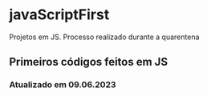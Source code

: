 # javaScriptFirst

Projetos em JS.
Processo realizado durante a quarentena             
          
## Primeiros códigos feitos em JS      
### Atualizado em 09.06.2023 
 
